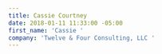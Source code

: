 ```yaml
---
title: Cassie Courtney
date: 2018-01-11 11:33:00 -05:00
first_name: 'Cassie '
company: 'Twelve & Four Consulting, LLC '
---
```


